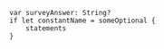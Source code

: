 

        var surveyAnswer: String?
        if let constantName = someOptional {
            statements
        }